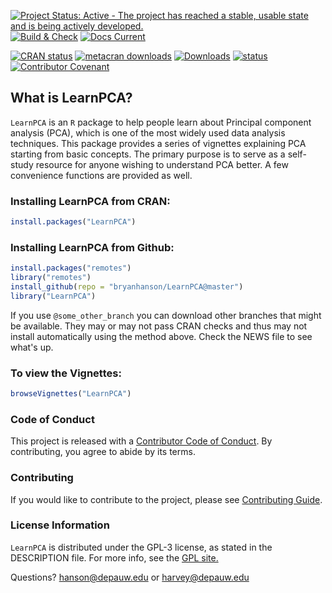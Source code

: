 [![Project Status: Active - The project has reached a stable, usable state and is being actively developed.](http://www.repostatus.org/badges/latest/active.svg)]() [![Build & Check](https://github.com/bryanhanson/LearnPCA/workflows/Build-Check/badge.svg)]() [![Docs Current](https://github.com/bryanhanson/LearnPCA/workflows/Update-Docs/badge.svg)]()

[![CRAN status](https://www.r-pkg.org/badges/version-last-release/LearnPCA)]() [![metacran downloads](https://cranlogs.r-pkg.org/badges/grand-total/LearnPCA)]() [![Downloads](https://cranlogs.r-pkg.org/badges/LearnPCA)]() [![status](https://tinyverse.netlify.com/badge/LearnPCA)]() [![Contributor Covenant](https://img.shields.io/badge/Contributor%20Covenant-2.0-4baaaa.svg)](CODE_OF_CONDUCT.md)

## What is LearnPCA?

`LearnPCA` is an `R` package to help people learn about Principal component analysis (PCA), which is one of the most widely used data analysis techniques.  This package provides a series of vignettes explaining PCA starting from basic concepts. The primary purpose is to serve as a self-study resource for anyone wishing to understand PCA better. A few convenience functions are provided as well.

### Installing LearnPCA from CRAN:

````r
install.packages("LearnPCA")
````

### Installing LearnPCA from Github:

````r
install.packages("remotes")
library("remotes")
install_github(repo = "bryanhanson/LearnPCA@master")
library("LearnPCA")
````

If you use `@some_other_branch` you can download other branches that might be available.  They may or may not pass CRAN checks and thus may not install automatically using the method above.  Check the NEWS file to see what's up.

### To view the Vignettes:

````r
browseVignettes("LearnPCA")
````

### Code of Conduct

This project is released with a [Contributor Code of Conduct](https://bryanhanson.github.io/LearndPCA/CODE_OF_CONDUCT.html).  By contributing, you agree to abide by its terms.

### Contributing

If you would like to contribute to the project, please see [Contributing Guide](https://bryanhanson.github.io/LearnPCA/CONTRIBUTING.html).

### License Information

`LearnPCA` is distributed under the GPL-3 license, as stated in the DESCRIPTION file.  For more info, see the [GPL site.](https://www.gnu.org/licenses/gpl.html)

Questions?  hanson@depauw.edu or harvey@depauw.edu
